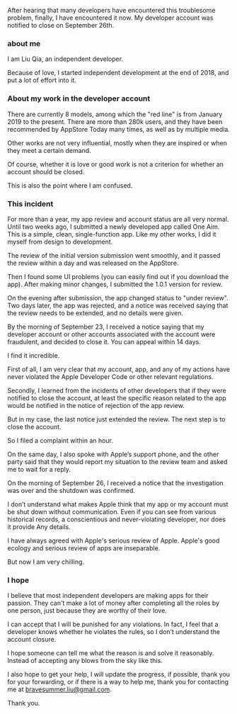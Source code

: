 After hearing that many developers have encountered this troublesome problem, finally, I have encountered it now. My developer account was notified to close on September 26th.

### about me

I am Liu Qia, an independent developer.

Because of love, I started independent development at the end of 2018, and put a lot of effort into it.

### About my work in the developer account

There are currently 8 models, among which the "red line" is from January 2019 to the present. There are more than 280k users, and they have been recommended by AppStore Today many times, as well as by multiple media.

Other works are not very influential, mostly when they are inspired or when they meet a certain demand.

Of course, whether it is love or good work is not a criterion for whether an account should be closed.

This is also the point where I am confused.

### This incident

For more than a year, my app review and account status are all very normal. Until two weeks ago, I submitted a newly developed app called One Aim. This is a simple, clean, single-function app. Like my other works, I did it myself from design to development.

The review of the initial version submission went smoothly, and it passed the review within a day and was released on the AppStore.

Then I found some UI problems (you can easily find out if you download the app). After making minor changes, I submitted the 1.0.1 version for review.

On the evening after submission, the app changed status to "under review". Two days later, the app was rejected, and a notice was received saying that the review needs to be extended, and no details were given.

By the morning of September 23, I received a notice saying that my developer account or other accounts associated with the account were fraudulent, and decided to close it. You can appeal within 14 days.

I find it incredible.

First of all, I am very clear that my account, app, and any of my actions have never violated the Apple Developer Code or other relevant regulations.

Secondly, I learned from the incidents of other developers that if they were notified to close the account, at least the specific reason related to the app would be notified in the notice of rejection of the app review.

But in my case, the last notice just extended the review. The next step is to close the account.

So I filed a complaint within an hour.

On the same day, I also spoke with Apple’s support phone, and the other party said that they would report my situation to the review team and asked me to wait for a reply.

On the morning of September 26, I received a notice that the investigation was over and the shutdown was confirmed.

I don’t understand what makes Apple think that my app or my account must be shut down without communication. Even if you can see from various historical records, a conscientious and never-violating developer, nor does it provide Any details.

I have always agreed with Apple's serious review of Apple. Apple's good ecology and serious review of apps are inseparable.

But now I am very chilling.

### I hope

I believe that most independent developers are making apps for their passion. They can't make a lot of money after completing all the roles by one person, just because they are worthy of their love.

I can accept that I will be punished for any violations. In fact, I feel that a developer knows whether he violates the rules, so I don’t understand the account closure.

I hope someone can tell me what the reason is and solve it reasonably. Instead of accepting any blows from the sky like this.

I also hope to get your help, I will update the progress, if possible, thank you for your forwarding, or if there is a way to help me, thank you for contacting me at bravesummer.liu@gmail.com.

Thank you.
